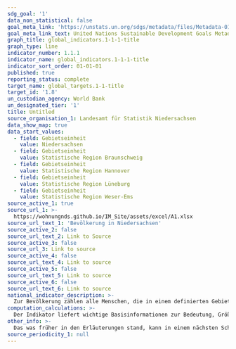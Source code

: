 ```yaml
---
sdg_goal: '1'
data_non_statistical: false
goal_meta_link: 'https://unstats.un.org/sdgs/metadata/files/Metadata-01-01-01a.pdf'
goal_meta_link_text: United Nations Sustainable Development Goals Metadata (pdf 894kB)
graph_title: global_indicators.1-1-1-title
graph_type: line
indicator_number: 1.1.1
indicator_name: global_indicators.1-1-1-title
indicator_sort_order: 01-01-01
published: true
reporting_status: complete
target_name: global_targets.1-1-title
target_id: '1.8'
un_custodian_agency: World Bank
un_designated_tier: '1'
title: Untitled
source_organisation_1: Landesamt für Statistik Niedersachsen
data_show_map: true
data_start_values:
  - field: Gebietseinheit
    value: Niedersachsen
  - field: Gebietseinheit
    value: Statistische Region Braunschweig
  - field: Gebietseinheit
    value: Statistische Region Hannover
  - field: Gebietseinheit
    value: Statistische Region Lüneburg
  - field: Gebietseinheit
    value: Statistische Region Weser-Ems
source_active_1: true
source_url_1: >-
  https://wohnungnds.github.io/IM_Site/assets/excel/A1.xlsx
source_url_text_1: 'Bevölkerung in Niedersachsen'
source_active_2: false
source_url_text_2: Link to Source
source_active_3: false
source_url_3: Link to source
source_active_4: false
source_url_text_4: Link to source
source_active_5: false
source_url_text_5: Link to source
source_active_6: false
source_url_text_6: Link to source
national_indicator_description: >-
  Zur Bevölkerung zählen alle Menschen, die in einem definierten Gebiet dauerhaft wohnen. Diese werden der Gemeinde zugerechnet, in der sie ihre alleinige Wohnung oder bei mehreren Wohnungen in verschiedenen Gemeinden ihren Erstwohnsitz haben („Bevölkerung am Ort der Hauptwohnung“). Zur Bevölkerung zählen auch die im Bundesgebiet gemeldeten Ausländerinnen und Ausländer (einschließlich Staatenlose). Nicht zur Bevölkerung gehören hingegen die Angehörigen der Stationierungsstreitkräfte sowie Angehörigen der ausländischen diplomatischen und konsularischen Vertretungen mit ihren Familienmitgliedern.
computation_calculations: >-
  Der Indikator liefert wichtige Basisinformationen zur Bedeutung, Größe und Entwicklung der kreisfreien Städte, kreisangehörigen Großstädte sowie der Landkreise und statistischen Regionen Niedersachsens. Die Fortschreibung des Bevölkerungsstandes wird, ausgehend von den Ergebnissen der jeweils letzten Volkszählung, aufgrund der Meldungen der Standesämter zu Geburten und Sterbefällen sowie der von den Einwohnermeldeämtern gemeldeten Angaben über Zu- und Fortzüge durchgeführt. Bei den hier dargestellten Bevölkerungsdaten bis 2010 handelt es sich um Fortschreibungszahlen, die auf Ergebnissen der Volkszählung 1987 basieren. Ab 2011 basieren die Bevölkerungsdaten auf der Fortschreibung der Ergebnisse des Zensus 2011. Die Angaben zum Bevölkerungsstand umfassen zum 31.12. eines jeden Jahres Geschlecht, Altersjahr und Staatsangehörigkeit (Deutsche, Ausländerinnen und Ausländer).
other_info: >-
  Das was früher in den Erläuterungen stand, kann in einem nächsten Schritt in 2021 oder nach udn nach hinzugefügt
source_periodicity_1: null
---
```

